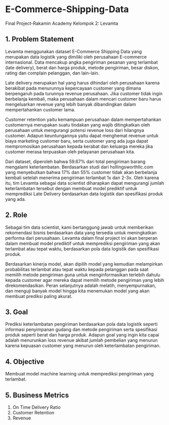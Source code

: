 # E-Commerce-Shipping-Data
Final Project-Rakamin Academy 
Kelompok 2: Levamta

## 1. Problem Statement
Levamta menggunakan dataset E-Commerce Shipping Data yang merupakan data logistik yang dimiliki oleh perusahaan E-commerce internasional. Data mencakup angka pengiriman pesanan yang terlambat (late delivery), berat dan harga produk, metode pengiriman, besar diskon, rating dan complain pelanggan, dan lain-lain.

Late delivery merupakan hal yang harus dihindari oleh perusahaan karena berakibat pada menurunnya kepercayaan customer yang dimana berpengaruh pada turunnya revenue perusahaan. Jika customer tidak ingin berbelanja kembali, maka perusahaan dalam mencari customer baru harus mengeluarkan revenue yang lebih banyak dibandingkan dalam mempertahankan customer lama.

Customer retention yaitu kemampuan perusahaan dalam mempertahankan customernya merupakan suatu tindakan yang wajib ditingkatkan oleh perusahaan untuk mengurangi potensi revenue loss dari hilangnya customer. Adapun keuntungannya yaitu dapat menghemat revenue untuk biaya marketing customer baru, serta customer yang ada juga dapat mempromosikan perusahaan kepada kerabat dan keluarga mereka jika customer merasa terpuaskan oleh pelayanan perusahaan kita.

Dari dataset, diperoleh bahwa 59.67% dari total pengiriman barang mengalami keterlambatan. Berdasarkan studi dari hollingsworthllc.com yang menyebutkan bahwa 17% dan 55% customer tidak akan berbelanja kembali setelah menerima pengiriman terlambat 1x dan 2-3x. Oleh karena itu, tim Levamta sebagai data scientist diharapkan dapat mengurangi jumlah keterlambatan tersebut dengan membuat model prediktif untuk memprediksi Late Delivery berdasarkan data logistik dan spesifikasi produk yang ada.

## 2. Role
Sebagai tim data scientist, kami bertanggung jawab untuk memberikan rekomendasi bisnis berdasarkan data yang tersedia untuk meningkatkan performa dari perusahaan. Levamta dalam final project ini akan berperan dalam membuat model prediktif untuk memprediksi pengiriman yang akan terlambat atau tepat waktu, berdasarkan pola data logistik dan spesifikasi produk.

Berdasarkan kinerja model, akan dipilih model yang kemudian melampirkan probabilitas terlambat atau tepat waktu kepada pelanggan pada saat memilih metode pengiriman guna untuk menginformasikan terlebih dahulu kepada customer agar mereka dapat memilih metode pengiriman yang lebih direkomendasikan. Peran selanjutnya adalah melatih, menyempurnakan, dan menguji banyak model hingga kita menemukan model yang akan membuat prediksi paling akurat.

## 3. Goal
Prediksi keterlambatan pengiriman berdasarkan pola data logistik seperti informasi penyimpanan gudang dan metode pengiriman serta spesifikasi produk seperti berat dan harga produk. Adapun goal yang ingin kita capai adalah menurunkan loss revenue akibat jumlah pembelian yang menurun karena kepuasan customer yang menurun oleh keterlambatan pengiriman.

## 4. Objective
Membuat model machine learning untuk memprediksi pengiriman yang terlambat.

## 5. Business Metrics
  1. On Time Delivery Ratio
  2. Customer Retention
  3. Revenue
